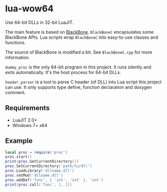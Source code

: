 # lua-wow64

Use 64-bit DLLs in 32-bit LuaJIT.

The main feature is based on [BlackBone](https://github.com/DarthTon/Blackbone). `BlackBoneC` encapsulates some BlackBone APIs. Lua scripts wrap `BlackBoneC` into easy-to-use classes and functions.

The source of BlackBone is modified a bit. See `BlackBoneC.cpp` for more information.

`dummy_proc` is the only 64-bit program in this project. It runs silently and exits automatically. It's the host process for 64-bit DLLs.

`header_parser` is a tool to parse C header (of DLL) into Lua script this project can use. It only supports type define, function declaration and doxygen comment.

## Requirements

* LuaJIT 2.0+
* Windows 7+ x64

## Example

```lua
local proc = require('proc')
proc.start()
print(proc.GetCurrentDirectory())
proc.SetCurrentDirectory('path/to/dll')
proc.LoadLibrary('dllname.dll')
proc.setMod('dllname.dll')
proc.addDef('func', { 'int', 'int' }, 'int')
print(proc.call('func', 1, 2))
```
